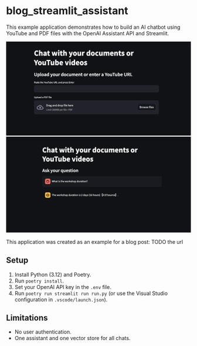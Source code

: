 # blog_streamlit_assistant

This example application demonstrates how to build an AI chatbot using YouTube and PDF files with the OpenAI Assistant API and Streamlit.

![File upload](images/file_input.png)
![Chat](images/chat.png)

This application was created as an example for a blog post: TODO the url

## Setup

1. Install Python (3.12) and Poetry.
1. Run `poetry install`.
1. Set your OpenAI API key in the `.env` file.
1. Run `poetry run streamlit run run.py` (or use the Visual Studio configuration in `.vscode/launch.json`).

## Limitations

* No user authentication.
* One assistant and one vector store for all chats.